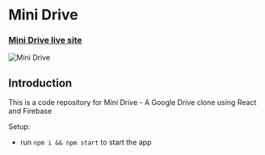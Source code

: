 # Mini Drive

### [Mini Drive live site](https://minidrive.netlify.app/)

![Mini Drive](https://i.ibb.co/D551PM7/minidrive.png)

## Introduction
This is a code repository for Mini Drive - A Google Drive clone using React and Firebase

Setup:
- run ```npm i && npm start``` to start the app
